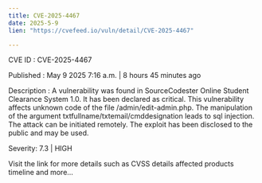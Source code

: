 ```yaml
---
title: CVE-2025-4467
date: 2025-5-9
lien: "https://cvefeed.io/vuln/detail/CVE-2025-4467"

---
```


CVE ID : CVE-2025-4467

Published :  May 9
2025
7:16 a.m. | 8 hours
45 minutes ago

Description : A vulnerability was found in SourceCodester Online Student Clearance System 1.0. It has been declared as critical. This vulnerability affects unknown code of the file /admin/edit-admin.php. The manipulation of the argument txtfullname/txtemail/cmddesignation leads to sql injection. The attack can be initiated remotely. The exploit has been disclosed to the public and may be used.

Severity: 7.3 | HIGH

Visit the link for more details
such as CVSS details
affected products
timeline
and more...
